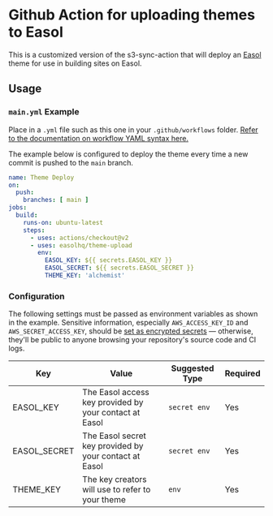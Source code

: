 # Github Action for uploading themes to Easol

This is a customized version of the s3-sync-action that will deploy an
[Easol](https://easol.com) theme for use in building sites on Easol.

## Usage

### `main.yml` Example

Place in a `.yml` file such as this one in your `.github/workflows` folder.
[Refer to the documentation on workflow YAML syntax
here.](https://help.github.com/en/articles/workflow-syntax-for-github-actions)

The example below is configured to deploy the theme every time a new commit is
pushed to the `main` branch.

```yaml
name: Theme Deploy
on:
  push:
    branches: [ main ]
jobs:
  build:
    runs-on: ubuntu-latest
    steps:
      - uses: actions/checkout@v2
      - uses: easolhq/theme-upload
        env:
          EASOL_KEY: ${{ secrets.EASOL_KEY }}
          EASOL_SECRET: ${{ secrets.EASOL_SECRET }}
          THEME_KEY: 'alchemist'
```

### Configuration

The following settings must be passed as environment variables as shown in the
example. Sensitive information, especially `AWS_ACCESS_KEY_ID` and
`AWS_SECRET_ACCESS_KEY`, should be [set as encrypted
secrets](https://help.github.com/en/articles/virtual-environments-for-github-actions#creating-and-using-secrets-encrypted-variables)
— otherwise, they'll be public to anyone browsing your repository's source code
and CI logs.

| Key          | Value                                                  | Suggested Type | Required |
| ------------ | -------------------------------------------------------|----------------|----------|
| EASOL_KEY    | The Easol access key provided by your contact at Easol | `secret env`   | Yes      |
| EASOL_SECRET | The Easol secret key provided by your contact at Easol | `secret env`   | Yes      |
| THEME_KEY    | The key creators will use to refer to your theme       | `env`          | Yes      |
